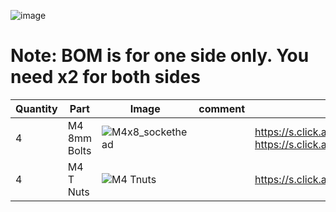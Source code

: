 ![image](https://user-images.githubusercontent.com/37383368/145328986-96c8846e-8451-45d0-9e8b-f652871b6ab9.png)

# Note: BOM is for one side only. You need x2 for both sides
| Quantity | Part                         | Image             | comment  | Links  |
| ------ | ----                           | -------              | -----  | -----	|
| 4       | M4 8mm Bolts       |  ![M4x8_sockethead](https://user-images.githubusercontent.com/37383368/145329155-f1a60957-544f-42e2-afec-a70628e09b38.png)|  | https://s.click.aliexpress.com/e/_9RWMof https://s.click.aliexpress.com/e/_9RMap3 |
| 4       | M4 T Nuts                    | ![M4 Tnuts](https://user-images.githubusercontent.com/37383368/137783436-4e1c6bae-e78c-47b5-b697-86cc7f41cef6.PNG) | | https://s.click.aliexpress.com/e/_AsGUWF |
